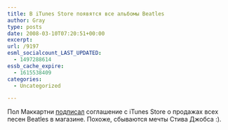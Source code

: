 ```yaml
---
title: В iTunes Store появятся все альбомы Beatles
author: Gray
type: posts
date: 2008-03-10T07:20:51+00:00
excerpt:
url: /9197
esml_socialcount_LAST_UPDATED:
  - 1497288614
essb_cache_expire:
  - 1615538409
categories:
  - Uncategorized

---
```








Пол Маккартни <a href="http://gizmodo.com/365630/paul-mccartney-signs-400-million-itunes-deal-for-the-beatles-catalog" target="_blank">подписал</a> соглашение с iTunes Store о продажах всех песен Beatles в магазине. Похоже, сбываются мечты Стива Джобса :).